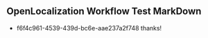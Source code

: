 ## OpenLocalization Workflow Test MarkDown
* f6f4c961-4539-439d-bc6e-aae237a2f748 thanks!

<!--HONumber=Aug16_HO4-->


